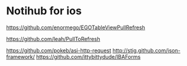 Notihub for ios
===========================




https://github.com/enormego/EGOTableViewPullRefresh

https://github.com/leah/PullToRefresh

https://github.com/pokeb/asi-http-request
http://stig.github.com/json-framework/
https://github.com/ittybittydude/IBAForms
